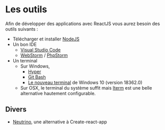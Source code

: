 # Les outils

Afin de développer des applications avec ReactJS vous aurez besoin des outils suivants :

- Télécharger et installer [NodeJS](https://nodejs.org/en/)
- Un bon IDE
	- [Visual Studio Code](https://code.visualstudio.com/)
	- [WebStorm](https://www.jetbrains.com/webstorm/?fromMenu) / [PhpStorm](https://www.jetbrains.com/phpstorm/?fromMenu)
- Un terminal 
	- Sur Windows,
		- [Hyper](https://hyper.is/)
		- [Git Bash](https://gitforwindows.org/)
		- [Le nouveau terminal](https://www.numerama.com/tech/528206-le-nouveau-terminal-windows-fait-ses-debuts-sur-windows-10.html) de Windows 10 (version 18362.0)
	- Sur OSX, le terminal du système suffit mais [Iterm](https://www.iterm2.com/) est une belle alternative hautement configurable.

	
## Divers
- [Neutrino](https://neutrinojs.org/), une alternative à Create-react-app	
